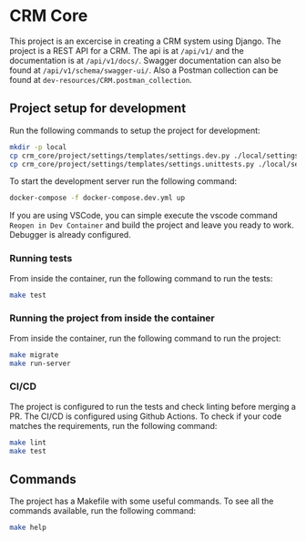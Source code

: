 # CRM Core
This project is an excercise in creating a CRM system using Django. The project is a REST API for a CRM. The api is at `/api/v1/` and the documentation is at `/api/v1/docs/`. Swagger documentation can also be found at `/api/v1/schema/swagger-ui/`. Also a Postman collection can be found at `dev-resources/CRM.postman_collection`.


## Project setup for development

Run the following commands to setup the project for development:

```bash
mkdir -p local
cp crm_core/project/settings/templates/settings.dev.py ./local/settings.dev.py
cp crm_core/project/settings/templates/settings.unittests.py ./local/settings.unittests.py


```

To start the development server run the following command:
```bash
docker-compose -f docker-compose.dev.yml up
```


If you are using VSCode, you can simple execute the vscode command `Reopen in Dev Container` and build the project and leave you ready to work. Debugger is already configured.


### Running tests
From inside the container, run the following command to run the tests:
```bash
make test
```

### Running the project from inside the container
From inside the container, run the following command to run the project:
```bash
make migrate
make run-server
```

### CI/CD
The project is configured to run the tests and check linting before merging a PR. The CI/CD is configured using Github Actions.
To check if your code matches the requirements, run the following command:
```bash
make lint
make test
```

## Commands
The project has a Makefile with some useful commands. To see all the commands available, run the following command:
```bash
make help
```


